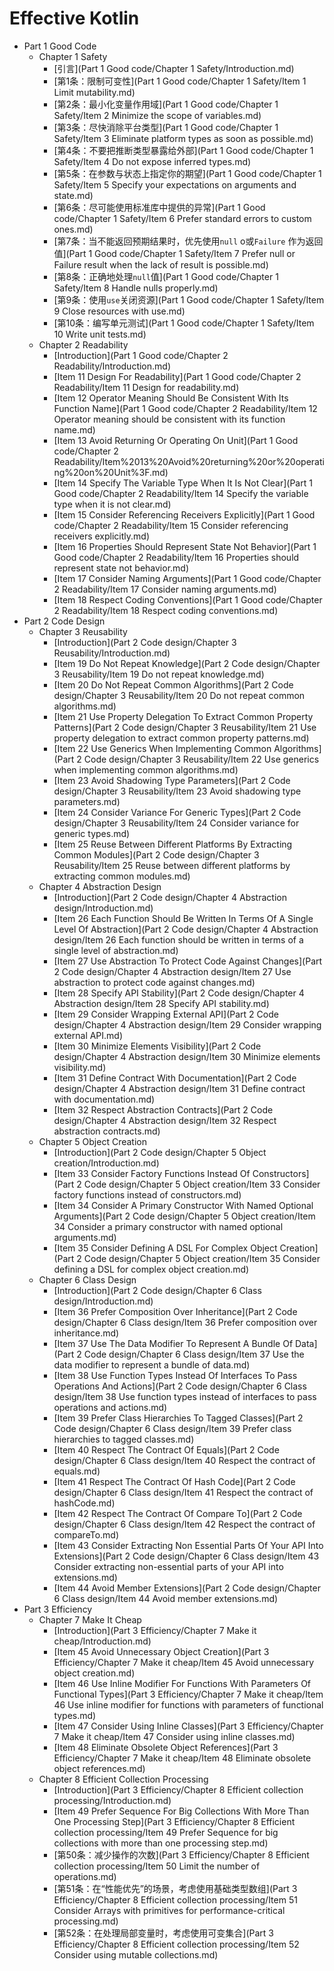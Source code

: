 # Effective Kotlin

- Part 1 Good Code
  - Chapter 1 Safety
    * [引言](Part 1 Good code/Chapter 1 Safety/Introduction.md)
    * [第1条：限制可变性](Part 1 Good code/Chapter 1 Safety/Item 1 Limit mutability.md)
    * [第2条：最小化变量作用域](Part 1 Good code/Chapter 1 Safety/Item 2 Minimize the scope of variables.md)
    * [第3条：尽快消除平台类型](Part 1 Good code/Chapter 1 Safety/Item 3 Eliminate platform types as soon as possible.md)
    * [第4条：不要把推断类型暴露给外部](Part 1 Good code/Chapter 1 Safety/Item 4 Do not expose inferred types.md)
    * [第5条：在参数与状态上指定你的期望](Part 1 Good code/Chapter 1 Safety/Item 5 Specify your expectations on arguments and state.md)
    * [第6条：尽可能使用标准库中提供的异常](Part 1 Good code/Chapter 1 Safety/Item 6 Prefer standard errors to custom ones.md)
    * [第7条：当不能返回预期结果时，优先使用`null` o或`Failure` 作为返回值](Part 1 Good code/Chapter 1 Safety/Item 7 Prefer null or Failure result when the lack of result is possible.md)
    * [第8条：正确地处理`null`值](Part 1 Good code/Chapter 1 Safety/Item 8 Handle nulls properly.md)
    * [第9条：使用`use`关闭资源](Part 1 Good code/Chapter 1 Safety/Item 9 Close resources with use.md)
    * [第10条：编写单元测试](Part 1 Good code/Chapter 1 Safety/Item 10 Write unit tests.md)
  - Chapter 2 Readability
    * [Introduction](Part 1 Good code/Chapter 2 Readability/Introduction.md)
    * [Item 11 Design For Readability](Part 1 Good code/Chapter 2 Readability/Item 11 Design for readability.md)
    * [Item 12 Operator Meaning Should Be Consistent With Its Function Name](Part 1 Good code/Chapter 2 Readability/Item 12 Operator meaning should be consistent with its function name.md)
    * [Item 13 Avoid Returning Or Operating On Unit](Part 1 Good code/Chapter 2 Readability/Item%2013%20Avoid%20returning%20or%20operating%20on%20Unit%3F.md)
    * [Item 14 Specify The Variable Type When It Is Not Clear](Part 1 Good code/Chapter 2 Readability/Item 14 Specify the variable type when it is not clear.md)
    * [Item 15 Consider Referencing Receivers Explicitly](Part 1 Good code/Chapter 2 Readability/Item 15 Consider referencing receivers explicitly.md)
    * [Item 16 Properties Should Represent State Not Behavior](Part 1 Good code/Chapter 2 Readability/Item 16 Properties should represent state not behavior.md)
    * [Item 17 Consider Naming Arguments](Part 1 Good code/Chapter 2 Readability/Item 17 Consider naming arguments.md)
    * [Item 18 Respect Coding Conventions](Part 1 Good code/Chapter 2 Readability/Item 18 Respect coding conventions.md)
- Part 2 Code Design
  - Chapter 3 Reusability
    * [Introduction](Part 2 Code design/Chapter 3 Reusability/Introduction.md)
    * [Item 19 Do Not Repeat Knowledge](Part 2 Code design/Chapter 3 Reusability/Item 19 Do not repeat knowledge.md)
    * [Item 20 Do Not Repeat Common Algorithms](Part 2 Code design/Chapter 3 Reusability/Item 20 Do not repeat common algorithms.md)
    * [Item 21 Use Property Delegation To Extract Common Property Patterns](Part 2 Code design/Chapter 3 Reusability/Item 21 Use property delegation to extract common property patterns.md)
    * [Item 22 Use Generics When Implementing Common Algorithms](Part 2 Code design/Chapter 3 Reusability/Item 22 Use generics when implementing common algorithms.md)
    * [Item 23 Avoid Shadowing Type Parameters](Part 2 Code design/Chapter 3 Reusability/Item 23 Avoid shadowing type parameters.md)
    * [Item 24 Consider Variance For Generic Types](Part 2 Code design/Chapter 3 Reusability/Item 24 Consider variance for generic types.md)
    * [Item 25 Reuse Between Different Platforms By Extracting Common Modules](Part 2 Code design/Chapter 3 Reusability/Item 25 Reuse between different platforms by extracting common modules.md)
  - Chapter 4 Abstraction Design
    * [Introduction](Part 2 Code design/Chapter 4 Abstraction design/Introduction.md)
    * [Item 26 Each Function Should Be Written In Terms Of A Single Level Of Abstraction](Part 2 Code design/Chapter 4 Abstraction design/Item 26 Each function should be written in terms of a single level of abstraction.md)
    * [Item 27 Use Abstraction To Protect Code Against Changes](Part 2 Code design/Chapter 4 Abstraction design/Item 27 Use abstraction to protect code against changes.md)
    * [Item 28 Specify API Stability](Part 2 Code design/Chapter 4 Abstraction design/Item 28 Specify API stability.md)
    * [Item 29 Consider Wrapping External API](Part 2 Code design/Chapter 4 Abstraction design/Item 29 Consider wrapping external API.md)
    * [Item 30 Minimize Elements Visibility](Part 2 Code design/Chapter 4 Abstraction design/Item 30 Minimize elements visibility.md)
    * [Item 31 Define Contract With Documentation](Part 2 Code design/Chapter 4 Abstraction design/Item 31 Define contract with documentation.md)
    * [Item 32 Respect Abstraction Contracts](Part 2 Code design/Chapter 4 Abstraction design/Item 32 Respect abstraction contracts.md)
  - Chapter 5 Object Creation
    * [Introduction](Part 2 Code design/Chapter 5 Object creation/Introduction.md)
    * [Item 33 Consider Factory Functions Instead Of Constructors](Part 2 Code design/Chapter 5 Object creation/Item 33 Consider factory functions instead of constructors.md)
    * [Item 34 Consider A Primary Constructor With Named Optional Arguments](Part 2 Code design/Chapter 5 Object creation/Item 34 Consider a primary constructor with named optional arguments.md)
    * [Item 35 Consider Defining A DSL For Complex Object Creation](Part 2 Code design/Chapter 5 Object creation/Item 35 Consider defining a DSL for complex object creation.md)
  - Chapter 6 Class Design
    * [Introduction](Part 2 Code design/Chapter 6 Class design/Introduction.md)
    * [Item 36 Prefer Composition Over Inheritance](Part 2 Code design/Chapter 6 Class design/Item 36 Prefer composition over inheritance.md)
    * [Item 37 Use The Data Modifier To Represent A Bundle Of Data](Part 2 Code design/Chapter 6 Class design/Item 37 Use the data modifier to represent a bundle of data.md)
    * [Item 38 Use Function Types Instead Of Interfaces To Pass Operations And Actions](Part 2 Code design/Chapter 6 Class design/Item 38 Use function types instead of interfaces to pass operations and actions.md)
    * [Item 39 Prefer Class Hierarchies To Tagged Classes](Part 2 Code design/Chapter 6 Class design/Item 39 Prefer class hierarchies to tagged classes.md)
    * [Item 40 Respect The Contract Of Equals](Part 2 Code design/Chapter 6 Class design/Item 40 Respect the contract of  equals.md)
    * [Item 41 Respect The Contract Of Hash Code](Part 2 Code design/Chapter 6 Class design/Item 41 Respect the contract of  hashCode.md)
    * [Item 42 Respect The Contract Of Compare To](Part 2 Code design/Chapter 6 Class design/Item 42 Respect the contract of compareTo.md)
    * [Item 43 Consider Extracting Non Essential Parts Of Your API Into Extensions](Part 2 Code design/Chapter 6 Class design/Item 43 Consider extracting non-essential parts of your API into extensions.md)
    * [Item 44 Avoid Member Extensions](Part 2 Code design/Chapter 6 Class design/Item 44 Avoid member extensions.md)
- Part 3 Efficiency
  - Chapter 7 Make It Cheap
    * [Introduction](Part 3 Efficiency/Chapter 7 Make it cheap/Introduction.md)
    * [Item 45 Avoid Unnecessary Object Creation](Part 3 Efficiency/Chapter 7 Make it cheap/Item 45 Avoid unnecessary object creation.md)
    * [Item 46 Use Inline Modifier For Functions With Parameters Of Functional Types](Part 3 Efficiency/Chapter 7 Make it cheap/Item 46 Use inline modifier for functions with parameters of functional types.md)
    * [Item 47 Consider Using Inline Classes](Part 3 Efficiency/Chapter 7 Make it cheap/Item 47 Consider using inline classes.md)
    * [Item 48 Eliminate Obsolete Object References](Part 3 Efficiency/Chapter 7 Make it cheap/Item 48 Eliminate obsolete object references.md)
  - Chapter 8 Efficient Collection Processing
    * [Introduction](Part 3 Efficiency/Chapter 8 Efficient collection processing/Introduction.md)
    * [Item 49 Prefer Sequence For Big Collections With More Than One Processing Step](Part 3 Efficiency/Chapter 8 Efficient collection processing/Item 49 Prefer Sequence for big collections with more than one processing step.md)
    * [第50条：减少操作的次数](Part 3 Efficiency/Chapter 8 Efficient collection processing/Item 50 Limit the number of operations.md)
    * [第51条：在“性能优先”的场景，考虑使用基础类型数组](Part 3 Efficiency/Chapter 8 Efficient collection processing/Item 51 Consider Arrays with primitives for performance-critical processing.md)
    * [第52条：在处理局部变量时，考虑使用可变集合](Part 3 Efficiency/Chapter 8 Efficient collection processing/Item 52 Consider using mutable collections.md)
